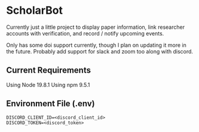 # ScholarBot

Currently just a little project to display paper information, link researcher accounts with verification, and record / notify upcoming events.

Only has some doi support currently, though I plan on updating it more in the future. Probably add support for slack and zoom too along with discord.

## Current Requirements

Using Node 19.8.1
Using npm 9.5.1

## Environment File (.env)

```
DISCORD_CLIENT_ID=<discord_client_id>
DISCORD_TOKEN=<discord_token>
```
